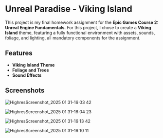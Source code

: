 # Unreal Paradise - Viking Island

This project is my final homework assignment for the **Epic Games Course 2: Unreal Engine Fundamentals**. For this project, I chose to create a **Viking Island** theme, featuring a fully functional environment with assets, sounds, foliage, and lighting, all mandatory components for the assignment.

## Features
- **Viking Island Theme** 
- **Foliage and Trees**
- **Sound Effects**

## Screenshots

![HighresScreenshot_2025 01 31-16 03 42](https://github.com/user-attachments/assets/f0037fac-0374-456a-818e-dc785854855e)

![HighresScreenshot_2025 01 31-16 04 23](https://github.com/user-attachments/assets/27bb2658-2756-494e-9a9b-3ba6d55d1694)

![HighresScreenshot_2025 01 31-16 13 42](https://github.com/user-attachments/assets/297ff795-a96e-4cfa-832c-7349e7d9ce4f)

![HighresScreenshot_2025 01 31-16 10 11](https://github.com/user-attachments/assets/4ac1b75c-793e-4fb3-8dbd-0ae42a46fe4c)


